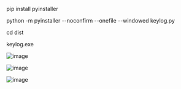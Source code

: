 pip install pyinstaller

python -m pyinstaller --noconfirm --onefile --windowed keylog.py

cd dist

keylog.exe

![image](https://github.com/user-attachments/assets/f32a015e-113c-4159-b6b1-d8b4b66b0476)

![image](https://github.com/user-attachments/assets/42186076-63d7-4a6e-ab82-8a800cb3bc27)

![image](https://github.com/user-attachments/assets/65a8b507-cf8a-4c31-a58f-daec2a852485)
